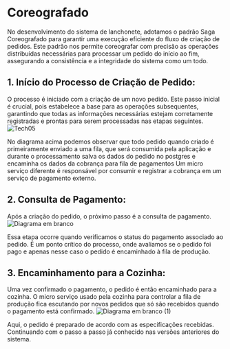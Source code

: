 # Coreografado
No desenvolvimento do sistema de lanchonete, adotamos o padrão Saga Coreografado para garantir uma execução eficiente do fluxo de criação de pedidos. Este padrão nos permite coreografar com precisão as operações distribuídas necessárias para processar um pedido do início ao fim, assegurando a consistência e a integridade do sistema como um todo.

## 1. Início do Processo de Criação de Pedido:
   O processo é iniciado com a criação de um novo pedido. Este passo inicial é crucial, pois estabelece a base para as operações subsequentes, garantindo que todas as informações necessárias estejam corretamente registradas e prontas para serem processadas nas etapas seguintes.
![Tech05](https://github.com/PedroVCorsino/Tech-Challenge-Pedidos/assets/61948860/73b3c82d-eba1-41c0-81f0-e49a6ed26072)

No diagrama acima podemos observar que todo pedido quando criado é primeiramente enviado a uma fila, que será consumida pela aplicação e durante o processamento salva os dados do pedido no postgres e encaminha os dados da cobrança para fila de pagamentos
Um micro serviço diferente é responsável por consumir e registrar a cobrança em um serviço de pagamento externo.

## 2. Consulta de Pagamento: 
Após a criação do pedido, o próximo passo é a consulta de pagamento.
![Diagrama em branco](https://github.com/PedroVCorsino/Tech-Challenge-Pedidos/assets/61948860/b26e4d14-ccfc-4811-8587-fd9d896f1a98)

Essa etapa ocorre quando verificamos o status do pagamento associado ao pedido. É um ponto crítico do processo, onde avaliamos se o pedido foi pago e apenas nesse caso o pedido é encaminhado à fila de produção.

## 3. Encaminhamento para a Cozinha: 
Uma vez confirmado o pagamento, o pedido é então encaminhado para a cozinha.  O micro serviço usado pela cozinha para controlar a fila de produção fica escutando por novos pedidos que só são recebidos quando o pagamento está confirmado.
![Diagrama em branco (1)](https://github.com/PedroVCorsino/Tech-Challenge-Pedidos/assets/61948860/15bf8239-b782-45f0-b062-bf9a4dec2cf3)

Aqui, o pedido é preparado de acordo com as especificações recebidas. Continuando com o passo a passo já conhecido nas versões anteriores do sistema.

